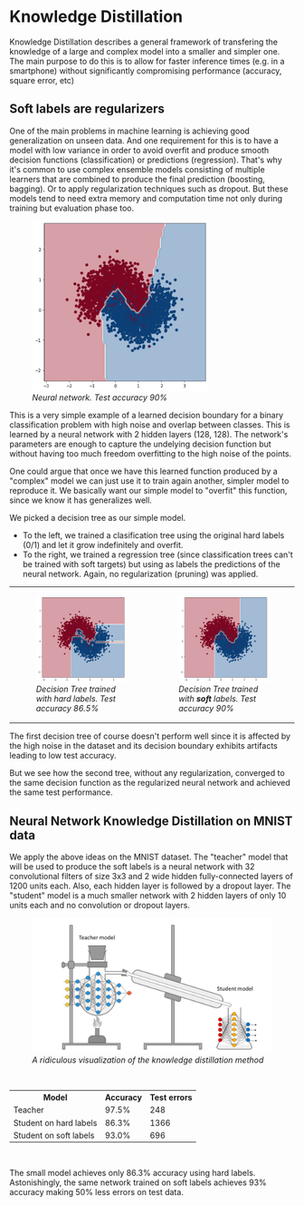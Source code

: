 # Knowledge Distillation
Knowledge Distillation describes a general framework of transfering the knowledge of a large and complex model into a smaller and simpler one. The main purpose to do this is to allow for faster inference times (e.g. in a smartphone) without significantly compromising performance (accuracy, square error, etc)

## Soft labels are regularizers
One of the main problems in machine learning is achieving good generalization on unseen data. And one requirement for this is to have a model with low variance in order to avoid overfit and produce smooth decision functions (classification) or predictions (regression). That's why it's common to use complex ensemble models consisting of multiple learners that are combined to produce the final prediction (boosting, bagging). Or to apply regularization techniques such as dropout. But these models tend to need extra memory and computation time not only during training but evaluation phase too.

<figure>
    <img src="./images/moons-nn.png" height="300px" />
    <figcaption><i>Neural network. Test accuracy 90%</i></figcaption>
</figure>

This is a very simple example of a learned decision boundary for a binary classification problem with high noise and overlap between classes. This is learned by a neural network with 2 hidden layers (128, 128). The network's parameters are enough to capture the undelying decision function but without having too much freedom overfitting to the high noise of the points.  

One could argue that once we have this learned function produced by a "complex" model we can just use it to train again another, simpler model to reproduce it. We basically want our simple model to "overfit" this function, since we know it has generalizes well.

We picked a decision tree as our simple model.  
- To the left, we trained a clasification tree using the original hard labels (0/1) and let it grow indefinitely and overfit.  
- To the right, we trained a regression tree (since classification trees can't be trained with soft targets) but using as labels the predictions of the neural network. Again, no regularization (pruning) was applied.

<table>
<tr>
<td>
<figure>
    <img src="./images/moons-dt-hard.png" />
    <figcaption><i>Decision Tree trained with hard labels. Test accuracy 86.5%</i></figcaption>
</figure>
</td>
    
<td>
<figure>
    <img src="./images/moons-dt-soft.png" />
    <figcaption><i>Decision Tree trained with <b>soft</b> labels. Test accuracy 90%</i></figcaption>
</figure>
</td>
</tr>
</table>

The first decision tree of course doesn't perform well since it is affected by the high noise in the dataset and its decision boundary exhibits artifacts leading to low test accuracy. 

But we see how the second tree, without any regularization, converged to the same decision function as the regularized neural network and achieved the same test performance.

## Neural Network Knowledge Distillation on MNIST data
We apply the above ideas on the MNIST dataset. The "teacher" model that will be used to produce the soft labels is a neural network with 32 convolutional filters of size 3x3 and 2 wide hidden fully-connected layers of 1200 units each. Also, each hidden layer is followed by a dropout layer. The "student" model is a much smaller network with 2 hidden layers of only 10 units each and no convolution or dropout layers.

<figure>
    <img src="./images/distillation.png" />
    <figcaption><i>A ridiculous visualization of the knowledge distillation method</i></figcaption>
</figure>

<br>
<table>
<th>Model</th>
<th>Accuracy</th>
<th>Test errors</th>

<tr>
<td>Teacher</td>
<td>97.5%</td>
<td>248</td>
</tr>

<tr>
<td>Student on hard labels</td>
<td>86.3%</td>
<td>1366</td>
</tr>

<tr>
<td>Student on soft labels</td>
<td>93.0%</td>
<td>696</td>
</tr>
</table>
<br>

The small model achieves only 86.3% accuracy using hard labels. Astonishingly, the same network trained on soft labels achieves 93% accuracy making 50% less errors on test data.

